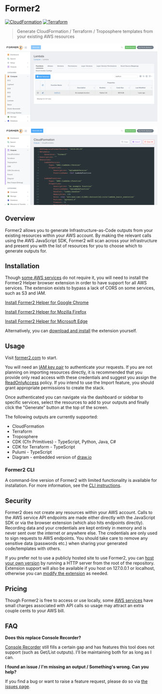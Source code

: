 # Former2

[![CloudFormation](https://img.shields.io/badge/CloudFormation-100%25-orange.svg)](RESOURCE_COVERAGE.md#cloudformation-resource-coverage) [![Terraform](https://img.shields.io/badge/Terraform-49%25-blue.svg)](RESOURCE_COVERAGE.md#terraform-coverage)

> Generate CloudFormation / Terraform / Troposphere templates from your existing AWS resources


![Screenshot](img/screen1.png)

![Screenshot](img/screen2.png)

## Overview

Former2 allows you to generate Infrastructure-as-Code outputs from your existing resources within your AWS account. By making the relevant calls using the AWS JavaScript SDK, Former2 will scan across your infrastructure and present you with the list of resources for you to choose which to generate outputs for.

## Installation

Though [some AWS services](https://github.com/aws/aws-sdk-js/blob/master/SERVICES.md) do not require it, you will need to install the Former2 Helper browser extension in order to have support for all AWS services. The extension exists to bypass a lack of CORS on some services, such as S3 and IAM.

[Install Former2 Helper for Google Chrome](https://chrome.google.com/webstore/detail/former2-helper/fhejmeojlbhfhjndnkkleooeejklmigi)

[Install Former2 Helper for Mozilla Firefox](https://addons.mozilla.org/en-US/firefox/addon/former2-helper/)

[Install Former2 Helper for Microsoft Edge](https://microsoftedge.microsoft.com/addons/detail/okkjnfohglnomdbpimkcdkiojbeiedof)

Alternatively, you can [download and install](https://github.com/iann0036/former2-helper) the extension yourself.

## Usage

Visit [former2.com](https://former2.com/) to start.

You will need an [IAM key pair](https://docs.aws.amazon.com/IAM/latest/UserGuide/id_credentials_access-keys.html) to authenticate your requests. If you are not planning on importing resources directly, it is recommended that you provide only read access with these credentials and suggest you assign the [ReadOnlyAccess](https://console.aws.amazon.com/iam/home?#/policies/arn:aws:iam::aws:policy/ReadOnlyAccess) policy. If you intend to use the Import feature, you should grant appropriate permissions to create the stack.

Once authenticated you can navigate via the dashboard or sidebar to specific services, select the resources to add to your outputs and finally click the "Generate" button at the top of the screen.

The following outputs are currently supported:

* CloudFormation
* Terraform
* Troposphere
* CDK (Cfn Primitives) - TypeScript, Python, Java, C#
* CDK for Terraform - TypeScript
* Pulumi - TypeScript
* Diagram - embedded version of [draw.io](https://github.com/jgraph/drawio)

### Former2 CLI

A command-line version of Former2 with limited functionality is available for installation. For more information, see the [CLI instructions](cli/README.md).

## Security

Former2 does not create any resources within your AWS account. Calls to the AWS service API endpoints are made either directly with the JavaScript SDK or via the browser extension (which also hits endpoints directly). Recording data and your credentials are kept entirely in memory and is never sent over the internet or anywhere else. The credentials are only used to sign requests to AWS endpoints. You should take care to remove any sensitive data (passwords etc.) when sharing your generated code/templates with others.

If you prefer not to use a publicly hosted site to use Former2, you can [host your own version](HOSTING.md) by running a HTTP server from the root of the repository. Extension support will also be available if you host on 127.0.0.1 or localhost, otherwise you can [modify the extension](HOSTING.md) as needed.

## Pricing

Though Former2 is free to access or use locally, some [AWS services](https://aws.amazon.com/secrets-manager/pricing/) have small charges associated with API calls so usage may attract an extra couple cents to your AWS bill.

## FAQ

**Does this replace Console Recorder?**

[Console Recorder](https://github.com/iann0036/AWSConsoleRecorder) still fills a certain gap and has features this tool does not support (such as Get/List outputs). I'll be maintaining both for as long as I can.

**I found an issue / I'm missing an output / Something's wrong. Can you help?**

If you find a bug or want to raise a feature request, please do so via [the issues page](https://github.com/iann0036/former2/issues).
